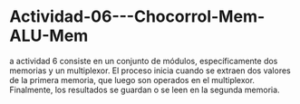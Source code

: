 # Actividad-06---Chocorrol-Mem-ALU-Mem
a actividad 6 consiste en un conjunto de módulos, específicamente dos memorias y un multiplexor. El proceso inicia cuando se extraen dos valores de la primera memoria, que luego son operados en el multiplexor. Finalmente, los resultados se guardan o se leen en la segunda memoria.
